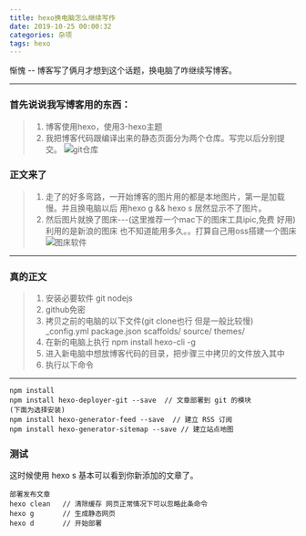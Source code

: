 ```yaml
---
title: hexo换电脑怎么继续写作
date: 2019-10-25 00:00:32
categories: 杂项 
tags: hexo
---
```


惭愧 -- 博客写了俩月才想到这个话题，换电脑了咋继续写博客。

---
### 首先说说我写博客用的东西：
> 1. 博客使用hexo，使用3-hexo主题
> 2. 我把博客代码跟编译出来的静态页面分为两个仓库。写完以后分别提交。
> ![git仓库](/img/newimg/006y8mN6gy1g8aut185bdj309d026dft.jpg)

### 正文来了
> 1. 走了的好多弯路，一开始博客的图片用的都是本地图片，第一是加载慢。并且换电脑以后 用hexo g && hexo s  居然显示不了图片。
> 2. 然后图片就换了图床---(这里推荐一个mac下的图床工具ipic,免费 好用)利用的是新浪的图床  也不知道能用多久。。打算自己用oss搭建一个图床
> ![图床软件](/img/newimg/006y8mN6gy1g8avadnznpj306205z756.jpg)
---
### 真的正文
> 1. 安装必要软件
>  git  nodejs  
> 2. github免密
> 3. 拷贝之前的电脑的以下文件(git clone也行 但是一般比较慢)
> _config.yml  package.json   scaffolds/    source/    themes/
> 4. 在新的电脑上执行  npm install hexo-cli -g
> 5. 进入新电脑中想放博客代码的目录，把步骤三中拷贝的文件放入其中
> 6. 执行以下命令

---

``` 
npm install
npm install hexo-deployer-git --save  // 文章部署到 git 的模块
(下面为选择安装)
npm install hexo-generator-feed --save  // 建立 RSS 订阅
npm install hexo-generator-sitemap --save // 建立站点地图
```

### 测试
这时候使用 hexo s 基本可以看到你新添加的文章了。

```
部署发布文章
hexo clean   // 清除缓存 网页正常情况下可以忽略此条命令
hexo g       // 生成静态网页
hexo d       // 开始部署
```
